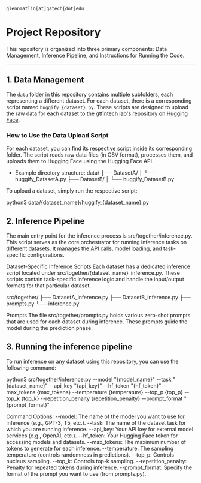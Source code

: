 `glennmatlin[at]gatech[dot]edu`

# Project Repository

This repository is organized into three primary components: Data Management, Inference Pipeline, and Instructions for Running the Code.

---

## 1. Data Management

The `data` folder in this repository contains multiple subfolders, each representing a different dataset. For each dataset, there is a corresponding script named `huggify_{dataset}.py`. These scripts are designed to upload the raw data for each dataset to the [gtfintech lab's repository on Hugging Face](https://huggingface.co/gtfintechlab).

### How to Use the Data Upload Script

For each dataset, you can find its respective script inside its corresponding folder. The script reads raw data files (in CSV format), processes them, and uploads them to Hugging Face using the Hugging Face API.

- Example directory structure:
data/ ├── DatasetA/ │ └── huggify_DatasetA.py ├── DatasetB/ │ └── huggify_DatasetB.py



To upload a dataset, simply run the respective script:


python3 data/{dataset_name}/huggify_{dataset_name}.py


## 2. Inference Pipeline

The main entry point for the inference process is src/together/inference.py. This script serves as the core orchestrator for running inference tasks on different datasets. It manages the API calls, model loading, and task-specific configurations.

Dataset-Specific Inference Scripts
Each dataset has a dedicated inference script located under src/together/{dataset_name}_inference.py. These scripts contain task-specific inference logic and handle the input/output formats for that particular dataset.

src/together/
  ├── DatasetA_inference.py
  ├── DatasetB_inference.py
  ├── prompts.py
  └── inference.py

Prompts
The file src/together/prompts.py holds various zero-shot prompts that are used for each dataset during inference. These prompts guide the model during the prediction phase.

## 3. Running the inference pipeline

To run inference on any dataset using this repository, you can use the following command:

python3 src/together/inference.py --model "{model_name}" --task "{dataset_name}" --api_key "{api_key}" --hf_token "{hf_token}" --max_tokens {max_tokens} --temperature {temperature} --top_p {top_p} --top_k {top_k} --repetition_penalty {repetition_penalty} --prompt_format "{prompt_format}"


Command Options:
--model: The name of the model you want to use for inference (e.g., GPT-3, T5, etc.).
--task: The name of the dataset task for which you are running inference.
--api_key: Your API key for external model services (e.g., OpenAI, etc.).
--hf_token: Your Hugging Face token for accessing models and datasets.
--max_tokens: The maximum number of tokens to generate for each inference.
--temperature: The sampling temperature (controls randomness in predictions).
--top_p: Controls nucleus sampling.
--top_k: Controls top-k sampling.
--repetition_penalty: Penalty for repeated tokens during inference.
--prompt_format: Specify the format of the prompt you want to use (from prompts.py).



